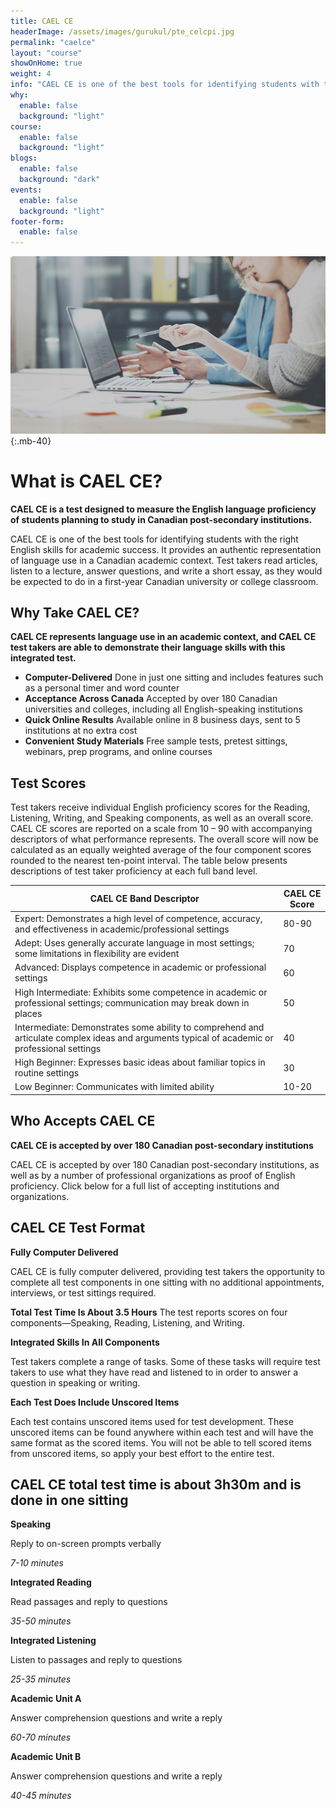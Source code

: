 ```yaml
---
title: CAEL CE
headerImage: /assets/images/gurukul/pte_celcpi.jpg
permalink: "caelce"
layout: "course"
showOnHome: true
weight: 4
info: "CAEL CE is one of the best tools for identifying students with the right English skills for academic success. It provides an authentic representation of language use in a Canadian academic context. Test takers read articles, listen to a lecture, answer questions, and write a short essay, as they would be expected to do in a first-year Canadian university or college classroom."
why:
  enable: false
  background: "light"
course:
  enable: false
  background: "light"
blogs:
  enable: false
  background: "dark"
events:
  enable: false
  background: "light"
footer-form:
  enable: false
---
```


![CELPIP)](assets/images/gurukul/pte_celcpi.jpg)
{:.mb-40}

# What is CAEL CE?

**CAEL CE is a test designed to measure the English language proficiency of students planning to study in Canadian post-secondary institutions.**

CAEL CE is one of the best tools for identifying students with the right English skills for academic success. It provides an authentic representation of language use in a Canadian academic context. Test takers read articles, listen to a lecture, answer questions, and write a short essay, as they would be expected to do in a first-year Canadian university or college classroom.

## Why Take CAEL CE?

**CAEL CE represents language use in an academic context, and CAEL CE test takers are able to demonstrate their language skills with this integrated test.**

- **Computer-Delivered**   Done in just one sitting and includes features such as a personal timer and word counter
- **Acceptance Across Canada** Accepted by over 180 Canadian universities and colleges, including all English-speaking institutions
- **Quick Online Results** Available online in 8 business days, sent to 5 institutions at no extra cost
- **Convenient Study Materials** Free sample tests, pretest sittings, webinars, prep programs, and online courses

## Test Scores

Test takers receive individual English proficiency scores for the Reading, Listening, Writing, and Speaking components, as well as an overall score. CAEL CE scores are reported on a scale from 10 – 90 with accompanying descriptors of what performance represents. The overall score will now be calculated as an equally weighted average of the four component scores rounded to the nearest ten-point interval. The table below presents descriptions of test taker proficiency at each full band level.

|CAEL CE Band Descriptor|CAEL CE Score|
|----------|-------------|
| Expert: Demonstrates a high level of competence, accuracy, and effectiveness in academic/professional settings |80-90 |
| Adept: Uses generally accurate language in most settings; some limitations in flexibility are evident | 70    |
| Advanced: Displays competence in academic or professional settings | 60 |
| High Intermediate: Exhibits some competence in academic or professional settings; communication may break down in places | 50 |
| Intermediate: Demonstrates some ability to comprehend and articulate complex ideas and arguments typical of academic or professional settings | 40 |
| High Beginner: Expresses basic ideas about familiar topics in routine settings | 30 |
| Low Beginner: Communicates with limited ability | 10-20 |

## Who Accepts CAEL CE

**CAEL CE is accepted by over 180 Canadian post-secondary institutions**

CAEL CE is accepted by over 180 Canadian post-secondary institutions, as well as by a number of professional organizations as proof of English proficiency. Click below for a full list of accepting institutions and organizations.

## CAEL CE Test Format

**Fully Computer Delivered**

CAEL CE is fully computer delivered, providing test takers the opportunity to complete all test components in one sitting with no additional appointments, interviews, or test sittings required.

**Total Test Time Is About 3.5 Hours**
The test reports scores on four components—Speaking, Reading, Listening, and Writing.

**Integrated Skills In All Components**

Test takers complete a range of tasks. Some of these tasks will require test takers to use what they have read and listened to in order to answer a question in speaking or writing.

**Each Test Does Include Unscored Items**

Each test contains unscored items used for test development. These unscored items can be found anywhere within each test and will have the same format as the scored items. You will not be able to tell scored items from unscored items, so apply your best effort to the entire test.

## CAEL CE total test time is about 3h30m and is done in one sitting

**Speaking**

Reply to on-screen prompts verbally

*7-10 minutes*

**Integrated Reading**

Read passages and reply to questions

*35-50 minutes*

**Integrated Listening**

Listen to passages and reply to questions


*25-35 minutes*

**Academic Unit A**

Answer comprehension questions and write a reply

*60-70 minutes*

**Academic Unit B**

Answer comprehension questions and write a reply

*40-45 minutes*





